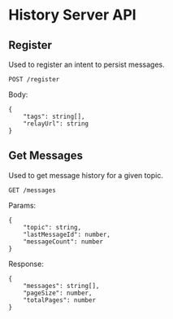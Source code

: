 # History Server API

## Register

Used to register an intent to persist messages.

`POST /register`

Body:

```jsonc
{
    "tags": string[],
    "relayUrl": string
}
```



## Get Messages

Used to get message history for a given topic.

`GET /messages`

Params:

```jsonc
{
    "topic": string,
    "lastMessageId": number,
    "messageCount": number
}
```

Response:

```jsonc
{
    "messages": string[],
    "pageSize": number,
    "totalPages": number
}
```
